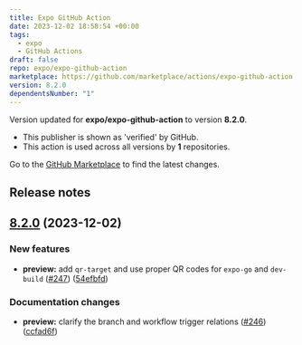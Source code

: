 ```yaml
---
title: Expo GitHub Action
date: 2023-12-02 18:58:54 +00:00
tags:
  - expo
  - GitHub Actions
draft: false
repo: expo/expo-github-action
marketplace: https://github.com/marketplace/actions/expo-github-action
version: 8.2.0
dependentsNumber: "1"
---
```



Version updated for **expo/expo-github-action** to version **8.2.0**.
- This publisher is shown as 'verified' by GitHub.
- This action is used across all versions by **1** repositories.

Go to the [GitHub Marketplace](https://github.com/marketplace/actions/expo-github-action) to find the latest changes.

## Release notes

## [8.2.0](https://github.com/expo/expo-github-action/compare/8.1.0...8.2.0) (2023-12-02)


### New features

* **preview:** add `qr-target` and use proper QR codes for `expo-go` and `dev-build` ([#247](https://github.com/expo/expo-github-action/issues/247)) ([54efbfd](https://github.com/expo/expo-github-action/commit/54efbfdf1d130888a5f13b73fb7adc85edeb8855))


### Documentation changes

* **preview:** clarify the branch and workflow trigger relations ([#246](https://github.com/expo/expo-github-action/issues/246)) ([ccfad6f](https://github.com/expo/expo-github-action/commit/ccfad6f148eaa709959a64b1be216481f4ca54ff))



